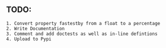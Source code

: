 ## TODO:
	
	1. Convert property fastestby from a float to a percentage
	2. Write Documentation
	3. Comment and add doctests as well as in-line defintions
	4. Upload to Pypi